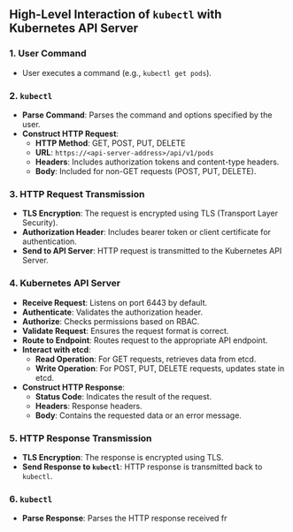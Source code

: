 ## High-Level Interaction of `kubectl` with Kubernetes API Server

### 1. User Command
- User executes a command (e.g., `kubectl get pods`).

### 2. `kubectl`
- **Parse Command**: Parses the command and options specified by the user.
- **Construct HTTP Request**:
  - **HTTP Method**: GET, POST, PUT, DELETE
  - **URL**: `https://<api-server-address>/api/v1/pods`
  - **Headers**: Includes authorization tokens and content-type headers.
  - **Body**: Included for non-GET requests (POST, PUT, DELETE).

### 3. HTTP Request Transmission
- **TLS Encryption**: The request is encrypted using TLS (Transport Layer Security).
- **Authorization Header**: Includes bearer token or client certificate for authentication.
- **Send to API Server**: HTTP request is transmitted to the Kubernetes API Server.

### 4. Kubernetes API Server
- **Receive Request**: Listens on port 6443 by default.
- **Authenticate**: Validates the authorization header.
- **Authorize**: Checks permissions based on RBAC.
- **Validate Request**: Ensures the request format is correct.
- **Route to Endpoint**: Routes request to the appropriate API endpoint.
- **Interact with etcd**:
  - **Read Operation**: For GET requests, retrieves data from etcd.
  - **Write Operation**: For POST, PUT, DELETE requests, updates state in etcd.
- **Construct HTTP Response**:
  - **Status Code**: Indicates the result of the request.
  - **Headers**: Response headers.
  - **Body**: Contains the requested data or an error message.

### 5. HTTP Response Transmission
- **TLS Encryption**: The response is encrypted using TLS.
- **Send Response to `kubectl`**: HTTP response is transmitted back to `kubectl`.

### 6. `kubectl`
- **Parse Response**: Parses the HTTP response received fr
